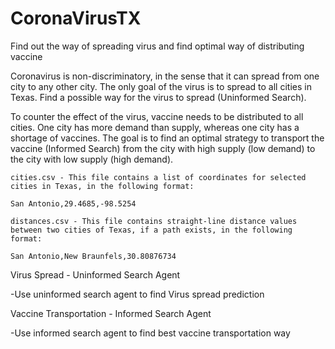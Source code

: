 # CoronaVirusTX
Find out the way of spreading virus and find optimal way of distributing vaccine


Coronavirus is non-discriminatory, in the sense that it can spread from one city to any other city. The only goal of the virus is to spread to all cities in Texas. Find a possible way for the virus to spread (Uninformed Search).

To counter the effect of the virus, vaccine needs to be distributed to all cities. One city has more demand than supply, whereas one city has a shortage of vaccines. The goal is to find an optimal strategy to transport the vaccine (Informed Search) from the city with high supply (low demand) to the city with low supply (high demand).


    cities.csv - This file contains a list of coordinates for selected cities in Texas, in the following format:

    San Antonio,29.4685,-98.5254

    distances.csv - This file contains straight-line distance values between two cities of Texas, if a path exists, in the following format:

    San Antonio,New Braunfels,30.80876734




Virus Spread - Uninformed Search Agent

  -Use uninformed search agent to find Virus spread prediction
  
Vaccine Transportation - Informed Search Agent

  -Use informed search agent to find best vaccine transportation way

